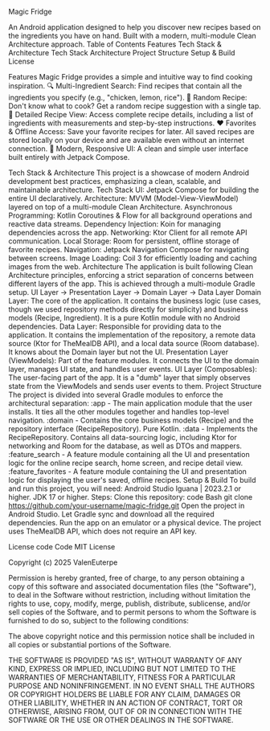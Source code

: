 Magic Fridge


An Android application designed to help you discover new recipes based on the ingredients you have on hand. Built with a modern, multi-module Clean Architecture approach.
Table of Contents
Features
Tech Stack & Architecture
Tech Stack
Architecture
Project Structure
Setup & Build
License

Features
Magic Fridge provides a simple and intuitive way to find cooking inspiration.
🔍 Multi-Ingredient Search: Find recipes that contain all the ingredients you specify (e.g., "chicken, lemon, rice").
🎲 Random Recipe: Don't know what to cook? Get a random recipe suggestion with a single tap.
📖 Detailed Recipe View: Access complete recipe details, including a list of ingredients with measurements and step-by-step instructions.
❤️ Favorites & Offline Access: Save your favorite recipes for later. All saved recipes are stored locally on your device and are available even without an internet connection.
📱 Modern, Responsive UI: A clean and simple user interface built entirely with Jetpack Compose.



Tech Stack & Architecture
This project is a showcase of modern Android development best practices, emphasizing a clean, scalable, and maintainable architecture.
Tech Stack
UI: Jetpack Compose for building the entire UI declaratively.
Architecture: MVVM (Model-View-ViewModel) layered on top of a multi-module Clean Architecture.
Asynchronous Programming: Kotlin Coroutines & Flow for all background operations and reactive data streams.
Dependency Injection: Koin for managing dependencies across the app.
Networking: Ktor Client for all remote API communication.
Local Storage: Room for persistent, offline storage of favorite recipes.
Navigation: Jetpack Navigation Compose for navigating between screens.
Image Loading: Coil 3 for efficiently loading and caching images from the web.
Architecture
The application is built following Clean Architecture principles, enforcing a strict separation of concerns between different layers of the app. This is achieved through a multi-module Gradle setup.
UI Layer → Presentation Layer → Domain Layer → Data Layer
Domain Layer: The core of the application. It contains the business logic (use cases, though we used repository methods directly for simplicity) and business models (Recipe, Ingredient). It is a pure Kotlin module with no Android dependencies.
Data Layer: Responsible for providing data to the application. It contains the implementation of the repository, a remote data source (Ktor for TheMealDB API), and a local data source (Room database). It knows about the Domain layer but not the UI.
Presentation Layer (ViewModels): Part of the feature modules. It connects the UI to the domain layer, manages UI state, and handles user events.
UI Layer (Composables): The user-facing part of the app. It is a "dumb" layer that simply observes state from the ViewModels and sends user events to them.
Project Structure
The project is divided into several Gradle modules to enforce the architectural separation:
:app - The main application module that the user installs. It ties all the other modules together and handles top-level navigation.
:domain - Contains the core business models (Recipe) and the repository interface (RecipeRepository). Pure Kotlin.
:data - Implements the RecipeRepository. Contains all data-sourcing logic, including Ktor for networking and Room for the database, as well as DTOs and mappers.
:feature_search - A feature module containing all the UI and presentation logic for the online recipe search, home screen, and recipe detail view.
:feature_favorites - A feature module containing the UI and presentation logic for displaying the user's saved, offline recipes.
Setup & Build
To build and run this project, you will need:
Android Studio Iguana | 2023.2.1 or higher.
JDK 17 or higher.
Steps:
Clone this repository:
code
Bash
git clone https://github.com/your-username/magic-fridge.git
Open the project in Android Studio.
Let Gradle sync and download all the required dependencies.
Run the app on an emulator or a physical device.
The project uses TheMealDB API, which does not require an API key.

License
code
Code
MIT License

Copyright (c) 2025 ValenEuterpe

Permission is hereby granted, free of charge, to any person obtaining a copy
of this software and associated documentation files (the "Software"), to deal
in the Software without restriction, including without limitation the rights
to use, copy, modify, merge, publish, distribute, sublicense, and/or sell
copies of the Software, and to permit persons to whom the Software is
furnished to do so, subject to the following conditions:

The above copyright notice and this permission notice shall be included in all
copies or substantial portions of the Software.

THE SOFTWARE IS PROVIDED "AS IS", WITHOUT WARRANTY OF ANY KIND, EXPRESS OR
IMPLIED, INCLUDING BUT NOT LIMITED TO THE WARRANTIES OF MERCHANTABILITY,
FITNESS FOR A PARTICULAR PURPOSE AND NONINFRINGEMENT. IN NO EVENT SHALL THE
AUTHORS OR COPYRIGHT HOLDERS BE LIABLE FOR ANY CLAIM, DAMAGES OR OTHER
LIABILITY, WHETHER IN AN ACTION OF CONTRACT, TORT OR OTHERWISE, ARISING FROM,
OUT OF OR IN CONNECTION WITH THE SOFTWARE OR THE USE OR OTHER DEALINGS IN THE
SOFTWARE.
